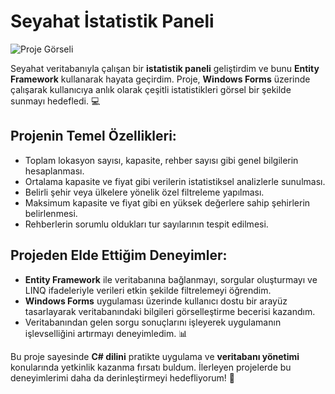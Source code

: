 # Seyahat İstatistik Paneli

<a target="_blank">
    <img src="./CSharpEgitimKampi301/CSharpEgitimKampi301.EFProject/imgs/imgStat.png" alt="Proje Görseli">
</a>

Seyahat veritabanıyla çalışan bir **istatistik paneli** geliştirdim ve bunu **Entity Framework** kullanarak hayata geçirdim. Proje, **Windows Forms** üzerinde çalışarak kullanıcıya anlık olarak çeşitli istatistikleri görsel bir şekilde sunmayı hedefledi. 💻

## **Projenin Temel Özellikleri:**
- Toplam lokasyon sayısı, kapasite, rehber sayısı gibi genel bilgilerin hesaplanması.  
- Ortalama kapasite ve fiyat gibi verilerin istatistiksel analizlerle sunulması.  
- Belirli şehir veya ülkelere yönelik özel filtreleme yapılması.  
- Maksimum kapasite ve fiyat gibi en yüksek değerlere sahip şehirlerin belirlenmesi.  
- Rehberlerin sorumlu oldukları tur sayılarının tespit edilmesi.  

## **Projeden Elde Ettiğim Deneyimler:**
- **Entity Framework** ile veritabanına bağlanmayı, sorgular oluşturmayı ve LINQ ifadeleriyle verileri etkin şekilde filtrelemeyi öğrendim.  
- **Windows Forms** uygulaması üzerinde kullanıcı dostu bir arayüz tasarlayarak veritabanındaki bilgileri görselleştirme becerisi kazandım.  
- Veritabanından gelen sorgu sonuçlarını işleyerek uygulamanın işlevselliğini artırmayı deneyimledim. 📊  

Bu proje sayesinde **C# dilini** pratikte uygulama ve **veritabanı yönetimi** konularında yetkinlik kazanma fırsatı buldum. İlerleyen projelerde bu deneyimlerimi daha da derinleştirmeyi hedefliyorum! 🚀
